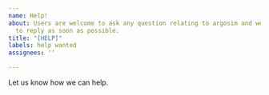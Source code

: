 ```yaml
---
name: Help!
about: Users are welcome to ask any question relating to argosim and we will endeavour
  to reply as soon as possible.
title: "[HELP]"
labels: help wanted
assignees: ''

---
```


Let us know how we can help.
